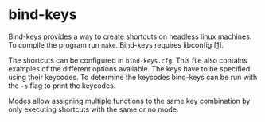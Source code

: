 # bind-keys

Bind-keys provides a way to create shortcuts on headless linux machines.
To compile the program run `make`.
Bind-keys requires libconfig [[1]].

The shortcuts can be configured in `bind-keys.cfg`. This file also contains examples of the different options available.
The keys have to be specified using their keycodes.
To determine the keycodes bind-keys can be run with the `-s` flag to print the keycodes.

Modes allow assigning multiple functions to the same key combination by only executing shortcuts with the same or no mode.

[1]:https://github.com/hyperrealm/libconfig
